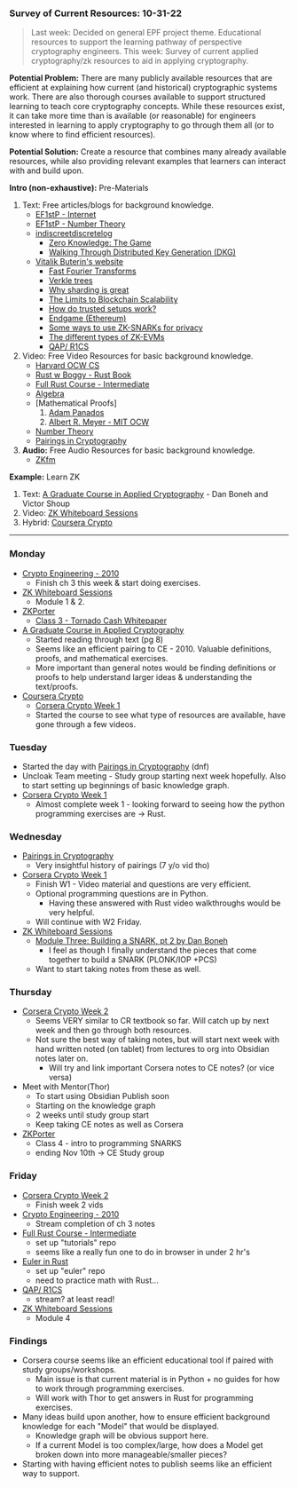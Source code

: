 ### Survey of Current Resources: 10-31-22
> Last week: Decided on general EPF project theme. Educational resources to support the learning pathway of perspective cryptography engineers. 
> This week: Survey of current applied cryptography/zk resources to aid in applying cryptography.

**Potential Problem:** There are many publicly available resources that are efficient at explaining how current (and historical) cryptographic systems work. There are also thorough courses available to support structured learning to teach core cryptography concepts. While these resources exist, it can take more time than is available (or reasonable) for engineers interested in learning to apply cryptography to go through them all (or to know where to find efficient resources).

**Potential Solution:** Create a resource that combines many already available resources, while also providing relevant examples that learners can interact with and build upon. 

**Intro (non-exhaustive):** Pre-Materials
1. Text: Free articles/blogs for background knowledge.
	- [EF1stP - Internet](https://explained-from-first-principles.com/internet/)
	- [EF1stP - Number Theory](https://explained-from-first-principles.com/number-theory/)
	- [indiscreetdiscretelog](https://thork.net/)
		- [Zero Knowledge: The Game](https://thork.net/posts/2020_zero_knowledge_game/)
		- [Walking Through Distributed Key Generation (DKG)](https://thork.net/posts/2022_4_21_dkg/)
	- [Vitalik Buterin's website](https://vitalik.ca/)
		- [Fast Fourier Transforms](https://vitalik.ca/general/2019/05/12/fft.html)
		- [Verkle trees](https://vitalik.ca/general/2021/06/18/verkle.html)
		- [Why sharding is great](https://vitalik.ca/general/2021/04/07/sharding.html)
		- [The Limits to Blockchain Scalability](https://vitalik.ca/general/2021/05/23/scaling.html)
		- [How do trusted setups work?](https://vitalik.ca/general/2022/03/14/trustedsetup.html)
		- [Endgame (Ethereum)](https://vitalik.ca/general/2021/12/06/endgame.html)
		- [Some ways to use ZK-SNARKs for privacy](https://vitalik.ca/general/2022/06/15/using_snarks.html)
		- [The different types of ZK-EVMs](https://vitalik.ca/general/2022/08/04/zkevm.html)
		- [QAP/ R1CS](https://medium.com/@VitalikButerin/quadratic-arithmetic-programs-from-zero-to-hero-f6d558cea649)
1. Video: Free Video Resources for basic background knowledge.
	- [Harvard OCW CS](https://youtu.be/8mAITcNt710)
	- [Rust w Boggy - Rust Book](https://www.youtube.com/playlist?list=PLai5B987bZ9CoVR-QEIN9foz4QCJ0H2Y8)
	- [Full Rust Course - Intermediate](https://www.youtube.com/watch?v=MsocPEZBd-M&t=541s&ab_channel=freeCodeCamp.org)
	- [Algebra](https://youtu.be/LwCRRUa8yTU)
	- [Mathematical Proofs]
		1. [Adam Panados](https://www.youtube.com/playlist?list=PLdciPPorsHuktAIU2ebPuFqxSvyBAkH57)
		2. [Albert R. Meyer - MIT OCW](https://www.youtube.com/playlist?list=PLUl4u3cNGP60UlabZBeeqOuoLuj_KNphQ)
	- [Number Theory](https://youtu.be/19SW3P_PRHQ)
	- [Pairings in Cryptography](https://youtu.be/8WDOpzxpnTE)
2. **Audio:** Free Audio Resources for basic background knowledge.
	- [ZKfm](https://zeroknowledge.fm/zero-knowledge-series/)

**Example:** Learn ZK 
1. Text: [A Graduate Course in Applied Cryptography](https://toc.cryptobook.us/book.pdf) - Dan Boneh and Victor Shoup
2. Video:  [ZK Whiteboard Sessions](https://www.youtube.com/playlist?list=PLj80z0cJm8QErn3akRcqvxUsyXWC81OGq)
3. Hybrid: [Coursera Crypto](https://www.coursera.org/learn/crypto)
   
____
### Monday

- [Crypto Engineering - 2010](https://github.com/doulos819/mjr/blob/main/research/Notes/books/Cryptography%20Engineering%20-%202010.md)
	- Finish ch 3 this week & start doing exercises.
- [ZK Whiteboard Sessions](https://www.youtube.com/playlist?list=PLj80z0cJm8QErn3akRcqvxUsyXWC81OGq)
	- Module 1 & 2.
- [ZKPorter](https://www.youtube.com/playlist?list=PLvvyxOd1rILcb4S3KkQn_V3Kx4iVI6Yw-)
	- [Class 3 - Tornado Cash Whitepaper](https://www.youtube.com/watch?v=jGmvJZ7m7WU&ab_channel=Porter)
- [A Graduate Course in Applied Cryptography](https://toc.cryptobook.us/book.pdf)
	- Started reading through text (pg 8)
	- Seems like an efficient pairing to CE - 2010. Valuable definitions, proofs, and mathematical exercises. 
	- More important than general notes would be finding definitions or proofs to help understand larger ideas & understanding the text/proofs.
-  [Coursera Crypto](https://www.coursera.org/learn/crypto)
	- [Corsera Crypto Week 1](https://www.coursera.org/learn/crypto/home/week/1)
	- Started the course to see what type of resources are available, have gone through a few videos.

### Tuesday

- Started the day with [Pairings in Cryptography](https://youtu.be/8WDOpzxpnTE) (dnf)
- Uncloak Team meeting - Study group starting next week hopefully. Also to start setting up beginnings of basic knowledge graph.
- [Corsera Crypto Week 1](https://www.coursera.org/learn/crypto/home/week/1)
	- Almost complete week 1 - looking forward to seeing how the python programming exercises are -> Rust. 

### Wednesday

- [Pairings in Cryptography](https://youtu.be/8WDOpzxpnTE)
	- Very insightful history of pairings (7 y/o vid tho)
- [Corsera Crypto Week 1](https://www.coursera.org/learn/crypto/home/week/1)
	- Finish W1 - Video material and questions are very efficient. 
	- Optional programming questions are in Python. 
		- Having these answered with Rust video walkthroughs would be very helpful.
	- Will continue with W2 Friday.
- [ZK Whiteboard Sessions](https://www.youtube.com/playlist?list=PLj80z0cJm8QErn3akRcqvxUsyXWC81OGq)
	- [Module Three: Building a SNARK, pt 2 by Dan Boneh](https://www.youtube.com/watch?v=vxyoPM2m7Yg&ab_channel=ZeroKnowledge)
		- I feel as though I finally understand the pieces that come together to build a SNARK (PLONK/IOP +PCS)
	- Want to start taking notes from these as well.

### Thursday

- [Corsera Crypto Week 2](https://www.coursera.org/learn/crypto/home/week/2)
	- Seems VERY similar to CR textbook so far. Will catch up by next week and then go through both resources.
	- Not sure the best way of taking notes, but will start next week with hand written noted (on tablet) from lectures to org into Obsidian notes later on.
		- Will try and link important Corsera notes to CE notes? (or vice versa)
- Meet with Mentor(Thor)
	- To start using Obsidian Publish soon
	- Starting on the knowledge graph
	- 2 weeks until study group start
	- Keep taking CE notes as well as Corsera
- [ZKPorter](https://www.youtube.com/playlist?list=PLvvyxOd1rILcb4S3KkQn_V3Kx4iVI6Yw-)
	- Class 4 - intro to programming SNARKS
	- ending Nov 10th -> CE Study group

### Friday

-  [Corsera Crypto Week 2](https://www.coursera.org/learn/crypto/home/week/2)
	- Finish week 2 vids
- [Crypto Engineering - 2010](https://github.com/doulos819/mjr/blob/main/research/Notes/books/Cryptography%20Engineering%20-%202010.md)
	- Stream completion of ch 3 notes
- [Full Rust Course - Intermediate](https://www.youtube.com/watch?v=MsocPEZBd-M&t=541s&ab_channel=freeCodeCamp.org)
	- set up "tutorials" repo
	- seems like a really fun one to do in browser in under 2 hr's
- [Euler in Rust](https://www.youtube.com/watch?v=12yU-onACsY&list=PLcFQxbPQBUEUNIsPQjHeULQnp3L3F_QwR&ab_channel=MarcusKazmierczak)
	- set up "euler" repo
	- need to practice math with Rust...
-  [QAP/ R1CS](https://medium.com/@VitalikButerin/quadratic-arithmetic-programs-from-zero-to-hero-f6d558cea649)
	- stream? at least read!
-  [ZK Whiteboard Sessions](https://www.youtube.com/playlist?list=PLj80z0cJm8QErn3akRcqvxUsyXWC81OGq)
	- Module 4

### Findings

- Corsera course seems like an efficient educational tool if paired with study groups/workshops.
	- Main issue is that current material is in Python + no guides for how to work through programming exercises.
	- Will work with Thor to get answers in Rust for programming exercises. 
- Many ideas build upon another, how to ensure efficient background knowledge for each "Model" that would be displayed. 
	- Knowledge graph will be obvious support here. 
	- If a current Model is too complex/large, how does a Model get broken down into more manageable/smaller pieces?
- Starting with having efficient notes to publish seems like an efficient way to support. 